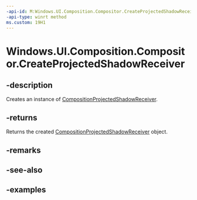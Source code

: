 ```yaml
---
-api-id: M:Windows.UI.Composition.Compositor.CreateProjectedShadowReceiver
-api-type: winrt method
ms.custom: 19H1
---
```


<!-- Method syntax.
public CompositionProjectedShadowReceiver Compositor.CreateProjectedShadowReceiver()
-->

# Windows.UI.Composition.Compositor.CreateProjectedShadowReceiver

## -description

Creates an instance of [CompositionProjectedShadowReceiver](compositionprojectedshadowreceiver.md).



## -returns

Returns the created [CompositionProjectedShadowReceiver](compositionprojectedshadowreceiver.md) object.

## -remarks

## -see-also

## -examples

